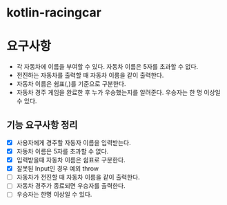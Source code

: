 # kotlin-racingcar

# 요구사항
- 각 자동차에 이름을 부여할 수 있다. 자동차 이름은 5자를 초과할 수 없다.
- 전진하는 자동차를 출력할 때 자동차 이름을 같이 출력한다.
- 자동차 이름은 쉼표(,)를 기준으로 구분한다.
- 자동차 경주 게임을 완료한 후 누가 우승했는지를 알려준다. 우승자는 한 명 이상일 수 있다.

## 기능 요구사항 정리

- [x] 사용자에게 경주할 자동자 이름을 입력받는다.
- [x] 자동차 이름은 5자를 초과할 수 없다.
- [x] 입력받을때 자동차 이름은 쉼표로 구분한다.
- [x] 잘못된 Input인 경우 예외 throw
- [ ] 자동차가 전진할 때 자동차 이름을 같이 출력한다.
- [ ] 자동차 경주가 종료되면 우승자를 출력한다.
- [ ] 우승자는 한명 이상일 수 있다.